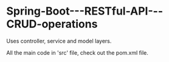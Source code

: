 # Spring-Boot---RESTful-API---CRUD-operations
Uses controller, service and model layers.

All the main code in 'src' file, check out the pom.xml file.
